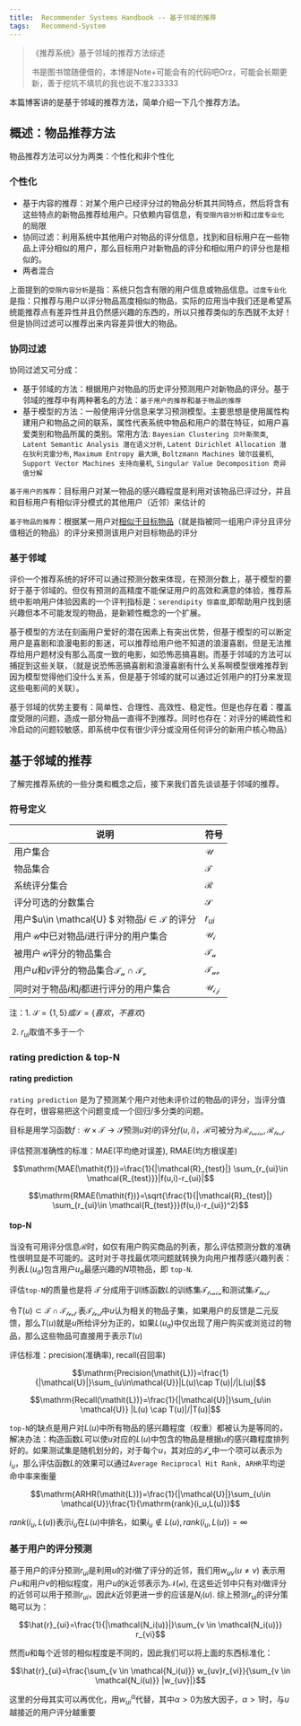 ```yaml
---
title:	Recommender Systems Handbook -- 基于邻域的推荐
tags:	Recommend-System
---
```


<head>
    <script src="https://cdn.mathjax.org/mathjax/latest/MathJax.js?config=TeX-AMS-MML_HTMLorMML" type="text/javascript"></script>
    <script type="text/x-mathjax-config">
        MathJax.Hub.Config({
            tex2jax: {
            skipTags: ['script', 'noscript', 'style', 'textarea', 'pre'],
            inlineMath: [['$','$']]
            }
        });
    </script>
</head>

> 《推荐系统》基于邻域的推荐方法综述 
>
> 书是图书馆随便借的，本博是Note+可能会有的代码吧Orz，可能会长期更新，善于挖坑不填坑的我也说不准233333

本篇博客讲的是基于邻域的推荐方法，简单介绍一下几个推荐方法。
## 概述：物品推荐方法

物品推荐方法可以分为两类：个性化和非个性化

### 个性化

- 基于内容的推荐：对某个用户已经评分过的物品分析其共同特点，然后将含有这些特点的新物品推荐给用户。只依赖内容信息，有`受限内容分析`和`过度专业化`的局限
- 协同过滤：利用系统中其他用户对物品的评分信息，找到和目标用户在一些物品上评分相似的用户，那么目标用户对新物品的评分和相似用户的评分也是相似的。
- 两者混合

上面提到的`受限内容分析`是指：系统只包含有限的用户信息或物品信息。`过度专业化`是指：只推荐与用户以评分物品高度相似的物品，实际的应用当中我们还是希望系统能推荐点有差异性并且仍然感兴趣的东西的，所以只推荐类似的东西就不太好！但是协同过滤可以推荐出来内容差异很大的物品。

### 协同过滤

协同过滤又可分成：

- 基于邻域的方法：根据用户对物品的历史评分预测用户对新物品的评分。基于邻域的推荐中有两种著名的方法：`基于用户的推荐`和`基于物品的推荐`
- 基于模型的方法：一般使用评分信息来学习预测模型。主要思想是使用属性构建用户和物品之间的联系，属性代表系统中物品和用户的潜在特征，如用户喜爱类别和物品所属的类别。常用方法: `Bayesian Clustering 贝叶斯聚类`, `Latent Semantic Analysis 潜在语义分析`, `Latent Dirichlet Allocation 潜在狄利克雷分布`, `Maximum Entropy 最大熵`, `Boltzmann Machines 玻尔兹曼机`, `Support Vector Machines 支持向量机`, `Singular Value Decomposition 奇异值分解`

`基于用户的推荐`：目标用户对某一物品的感兴趣程度是利用对该物品已评过分，并且和目标用户有相似评分模式的其他用户（近邻）来估计的

`基于物品的推荐`：根据某一用户对<u>相似于目标物品</u>（就是指被同一组用户评分且评分值相近的物品）的评分来预测该用户对目标物品的评分 

### 基于邻域

评价一个推荐系统的好坏可以通过预测分数来体现，在预测分数上，基于模型的要好于基于邻域的。但仅有预测的高精度不能保证用户的高效和满意的体验，推荐系统中影响用户体验因素的一个评判指标是：`serendipity 惊喜度`,即帮助用户找到感兴趣但本不可能发现的物品，是新颖性概念的一个扩展。

基于模型的方法在刻画用户爱好的潜在因素上有突出优势，但基于模型的可以断定用户是喜剧和浪漫电影的影迷，可以推荐给用户他不知道的浪漫喜剧，但是无法推荐给用户题材没有那么高度一致的电影，如恐怖恶搞喜剧。而基于邻域的方法可以捕捉到这些关联，（就是说恐怖恶搞喜剧和浪漫喜剧有什么关系啊模型很难推荐到因为模型觉得他们没什么关系，但是基于邻域的就可以通过近邻用户的打分来发现这些电影间的关联）。

基于邻域的优势主要有：简单性、合理性、高效性、稳定性。但是也存在着：覆盖度受限的问题，造成一部分物品一直得不到推荐。同时也存在：对评分的稀疏性和冷启动的问题较敏感，即系统中仅有很少评分或没用任何评分的新用户核心物品）

## 基于邻域的推荐

了解完推荐系统的一些分类和概念之后，接下来我们首先谈谈基于邻域的推荐。

### 符号定义

| 说明                                                       | 符号               |
| ---------------------------------------------------------- | ------------------ |
| 用户集合                                                   | $\mathcal{U}$      |
| 物品集合                                                   | $\mathcal{T}$      |
| 系统评分集合                                               | $\mathcal{R}$      |
| 评分可选的分数集合                                         | $\mathcal{S}$      |
| 用户$u\in \mathcal{U} $ 对物品$i\in\mathcal{T}$ 的评分     | $r_{ui}$           |
| 用户$\mathcal{U}$中已对物品$i$进行评分的用户集合           | $\mathcal{U_i}$    |
| 被用户$\mathcal{U}$评分的物品集合                          | $\mathcal{T_u}$    |
| 用户$u$和$v$评分的物品集合$\mathcal{T_u}\cap\mathcal{T_v}$ | $\mathcal{T_{uv}}$ |
| 同时对于物品$i$和$j$都进行评分的用户集合                   | $\mathcal{U_{ij}}$ |

注：1. $\mathcal{S}=\{1, 5\} 或 \mathcal{S}=\{喜欢，不喜欢\}$

​		2. $r_{ui}$取值不多于一个

### rating prediction & top-N

#### rating prediction

`rating prediction` 是为了预测某个用户对他未评价过的物品$i$的评分，当评分值存在时，很容易把这个问题变成一个回归/多分类的问题。

目标是用学习函数$f: \mathcal{U}\times\mathcal{T}\to\mathcal{S}$预测$u$对$i$的评分$f(u,i)$，$\mathcal{R}$可被分为$\mathcal{R_{train}}, \mathcal{R_{test}}$

评估预测准确性的标准：MAE(平均绝对误差), RMAE(均方根误差)

$$\mathrm{MAE(\mathit{f})}=\frac{1}{|\mathcal{R}_{test}|} \sum_{r_{ui}\in \mathcal{R_{test}}}|f(u,i)-r_{ui}|$$

$$\mathrm{RMAE(\mathit{f})}=\sqrt{\frac{1}{|\mathcal{R}_{test}|} \sum_{r_{ui}\in \mathcal{R_{test}}}(f(u,i)-r_{ui})^2}$$

#### top-N

当没有可用评分信息$\mathcal{R}$时，如仅有用户购买商品的列表，那么评估预测分数的准确性很明显是不可能的。这时对于寻找最优项问题就转换为向用户推荐感兴趣列表：列表$L(u_a)$包含用户$u_a$最感兴趣的$N$项物品，即 `top-N`.

评估`top-N`的质量也是将 $\mathcal{T}$ 分成用于训练函数$L$的训练集$\mathcal{T_{train}}$和测试集$\mathcal{T_{test}}$

令$T(u)\subset\mathcal{T}\cap\mathcal{T_{test}}$ 表$\mathcal{T_{test}}$中$u$认为相关的物品子集，如果用户的反馈是二元反馈，那么$T(u)$就是$u$所给评分为正的，如果$L(u_a)$中仅出现了用户购买或浏览过的物品，那么这些物品可直接用于表示$T (u)$

评估标准：precision(准确率), recall(召回率)

$$\mathrm{Precision(\mathit{L})}=\frac{1}{|\mathcal{U}|}\sum_{u\in\mathcal{U}}|L(u)\cap T(u)|/|L(u)|$$

$$\mathrm{Recall(\mathit{L})}=\frac{1}{|\mathcal{U}|}\sum_{u\in \mathcal{U}} |L(u) \cap T(u)|/|T(u)|$$

`top-N`的缺点是用户对$L(u)$中所有物品的感兴趣程度（权重）都被认为是等同的，解决办法：构造函数$L$可以使$u$对应的$L(u)$中包含的物品是根据$u$的感兴趣程度排列好的。如果测试集是随机划分的，对于每个$u$，其对应的$\mathcal{T_u}$中一个项可以表示为$i_u$，那么评估函数$L$的效果可以通过`Average Reciprocal Hit Rank, ARHR`平均逆命中率来衡量

$$\mathrm{ARHR(\mathit{L})}=\frac{1}{|\mathcal{U}|}\sum_{u\in \mathcal{U}}\frac{1}{\mathrm{rank}(i_u,L(u))}$$

 $rank(i_u,L(u))$表示$i_u$在$L(u)$中排名，如果$i_u \notin L(u),rank(i_u,L(u))=∞$

### 基于用户的评分预测 

基于用户的评分预测$r_{ui}$是利用$u$的对$i$做了评分的近邻，我们用$w_{uv} (u ≠v)$ 表示用户$u$和用户$v$的相似程度，用户$u$的$k$近邻表示为$\mathcal{N(u)}$, 在这些近邻中只有对$i$做评分的近邻可以用于预测$r_{ui}$，因此$k$近邻更进一步的应该是$N_i(u)$. 综上预测$r_{ui}$的评分策略可以为：

$$\hat{r}_{ui}=\frac{1}{|\mathcal{N_i(u)}|}\sum_{v \in \mathcal{N_i(u)}} r_{vi}$$

然而$u$和每个近邻的相似程度是不同的，因此我们可以将上面的东西标准化：

$$\hat{r}_{ui}=\frac{\sum_{v \in \mathcal{N_i(u)}} w_{uv}r_{vi}}{\sum_{v \in \mathcal{N_i(u)}} |w_{uv}|}$$

这里的分母其实可以再优化，用$w_{ui}^\alpha$代替，其中$\alpha>0$为放大因子，$\alpha>1$时，与$u$越接近的用户评分越重要

